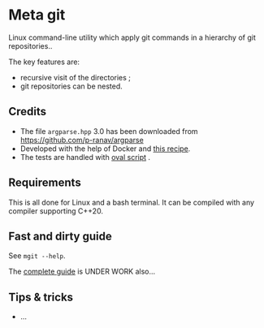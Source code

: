 
# Meta git

Linux command-line utility which apply git commands in a hierarchy of git repositories.. 

The key features are:
- recursive visit of the directories ;
- git repositories can be nested.


## Credits

- The file `argparse.hpp` 3.0 has been downloaded from https://github.com/p-ranav/argparse
- Developed with the help of Docker and [this recipe](https://github.com/chavid/DevScripts/blob/main/Cpp20/Dockerfile).
- The tests are handled with [oval script](https://github.com/chavid/DevScripts/blob/main/bin/oval.py) .


## Requirements

This is all done for Linux and a bash terminal.
It can be compiled with any compiler supporting C++20.


## Fast and dirty guide

See `mgit --help`.

The [complete guide](tests/USERGUIDE.md) is UNDER WORK also...


## Tips & tricks

- ...